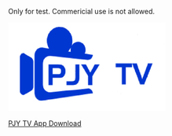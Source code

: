Only for test. Commericial use is not allowed.

![image](./banner0.png)

[PJY TV App Download](https://kenpark76.github.io/PJYTV.apk)
